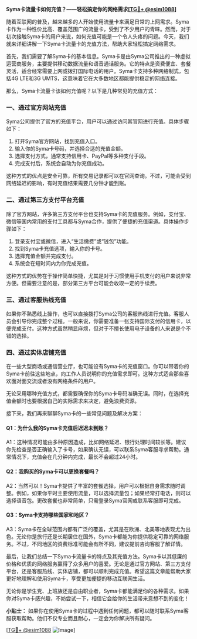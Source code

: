 **Syma卡流量卡如何充值？——轻松搞定你的网络需求[[TG💪+ @esim1088](https://t.me/s/esim1088)]**

随着互联网的普及，越来越多的人开始使用流量卡来满足日常的上网需求。Syma卡作为一种性价比高、覆盖范围广的流量卡，受到了不少用户的青睐。然而，对于初次接触Syma卡的用户来说，如何充值可能是一个令人头疼的问题。今天，我们就来详细讲解一下Syma卡流量卡的充值方法，帮助大家轻松搞定网络需求。

首先，我们需要了解Syma卡的基本信息。Syma卡是由Syma公司推出的一种虚拟运营商服务，主要提供移动数据流量和语音通话服务。它的特点是资费便宜、套餐灵活，适合经常需要上网或拨打国际电话的用户。Syma卡支持多种网络制式，包括4G LTE和3G UMTS，这意味着它在大多数地区都能提供稳定的网络连接。

那么，Syma卡流量卡该如何充值呢？以下是几种常见的充值方式：

### 一、通过官方网站充值

Syma公司提供了官方的充值平台，用户可以通过访问其官网进行充值。具体步骤如下：

1. 打开Syma官方网站，找到充值入口。
2. 输入你的Syma卡号码，并选择合适的充值金额。
3. 选择支付方式，通常支持信用卡、PayPal等多种支付手段。
4. 完成支付后，系统会自动为你充值成功。

这种方式的优点是安全可靠，所有交易记录都可以在官网查询。不过，可能会受到网络延迟的影响，有时充值结果需要几分钟才能到账。

### 二、通过第三方支付平台充值

除了官方网站，许多第三方支付平台也支持Syma卡的充值服务。例如，支付宝、微信等国内常用的支付工具都与Syma合作，提供了便捷的充值渠道。具体操作步骤如下：

1. 登录支付宝或微信，进入“生活缴费”或“钱包”功能。
2. 找到Syma卡充值选项，输入你的卡号。
3. 选择充值金额并完成支付。
4. 系统会在短时间内为你完成充值。

这种方式的优势在于操作简单快捷，尤其是对于习惯使用手机支付的用户来说非常方便。但需要注意的是，部分第三方平台可能会收取一定的手续费。

### 三、通过客服热线充值

如果你不熟悉线上操作，也可以直接拨打Syma公司的客服热线进行充值。客服人员会引导你完成整个过程。一般来说，你需要准备一张支持国际支付的信用卡，以便完成支付。这种方式虽然稍显麻烦，但对于不擅长使用电子设备的人来说是个不错的选择。

### 四、通过实体店铺充值

在一些大型商场或通信营业厅，也可能设有Syma卡的充值窗口。你可以带着你的Syma卡前往这些地点，向工作人员说明你的充值需求即可。这种方式适合那些喜欢面对面交流或者没有网络条件的用户。

无论采用哪种充值方式，都需要确保你的Syma卡号码准确无误。同时，在选择充值金额时也要根据自己的实际需求来决定，避免浪费资源。

接下来，我们再来聊聊Syma卡的一些常见问题及解决方案：

#### Q1：为什么我的Syma卡充值后迟迟未到账？

A1：这种情况可能由多种原因造成，比如网络延迟、银行处理时间较长等。建议你先检查是否正确输入了卡号，如果确认无误，可以联系Syma客服寻求帮助。通常情况下，充值会在几分钟内完成，最长不会超过24小时。

#### Q2：我购买的Syma卡可以更换套餐吗？

A2：当然可以！Syma卡提供了丰富的套餐选择，用户可以根据自身需求随时调整。例如，如果你平时主要使用流量，可以选择流量包；如果经常打电话，则可以选择语音包。更改套餐也非常简单，只需登录Syma官网或联系客服即可完成。

#### Q3：Syma卡支持哪些国家和地区？

A3：Syma卡在全球范围内都有广泛的覆盖，尤其是在欧洲、北美等地表现尤为出色。无论你是旅行还是长期居住在国外，Syma卡都能为你提供稳定可靠的网络服务。不过，不同地区的资费标准可能会有所不同，建议提前咨询客服了解详情。

最后，让我们总结一下Syma卡流量卡的特点及其充值方法。Syma卡以其低廉的价格和优质的网络服务赢得了众多用户的喜爱。无论是通过官方网站、第三方支付平台，还是客服热线、实体店铺，都可以顺利完成充值。希望这篇文章能帮助大家更好地理解和使用Syma卡，享受更加便捷的移动互联网生活。

无论你是学生党、上班族还是自由职业者，Syma卡都能满足你的各种需求。如果你对Syma卡感兴趣，不妨尝试一下，相信它会给你的生活带来意想不到的变化！

**小贴士：** 如果你在使用Syma卡的过程中遇到任何问题，都可以随时联系Syma客服获取帮助。他们不仅专业而且耐心，一定会为你解决所有疑问。

[[TG💪+ @esim1088](https://t.me/s/esim1088) ![Image](https://i.postimg.cc/4NQfJmqS/Snipaste-2025-05-13-00-14-12.png)]